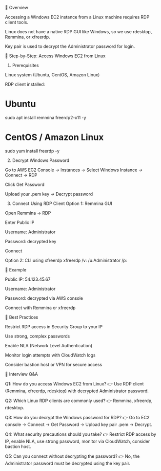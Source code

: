
📘 Overview

Accessing a Windows EC2 instance from a Linux machine requires RDP client tools.

Linux does not have a native RDP GUI like Windows, so we use rdesktop, Remmina, or xfreerdp.

Key pair is used to decrypt the Administrator password for login.

🔹 Step-by-Step: Access Windows EC2 from Linux
1. Prerequisites

Linux system (Ubuntu, CentOS, Amazon Linux)

RDP client installed:

# Ubuntu
sudo apt install remmina freerdp2-x11 -y

# CentOS / Amazon Linux
sudo yum install freerdp -y

2. Decrypt Windows Password

Go to AWS EC2 Console → Instances → Select Windows Instance → Connect → RDP

Click Get Password

Upload your .pem key → Decrypt password

3. Connect Using RDP Client
Option 1: Remmina GUI

Open Remmina → RDP

Enter Public IP

Username: Administrator

Password: decrypted key

Connect

Option 2: CLI using xfreerdp
xfreerdp /v:<Public-IP> /u:Administrator /p:<Password>

🔹 Example

Public IP: 54.123.45.67

Username: Administrator

Password: decrypted via AWS console

Connect with Remmina or xfreerdp

🔹 Best Practices

Restrict RDP access in Security Group to your IP

Use strong, complex passwords

Enable NLA (Network Level Authentication)

Monitor login attempts with CloudWatch logs

Consider bastion host or VPN for secure access


🎯 Interview Q&A

Q1: How do you access Windows EC2 from Linux?
👉 Use RDP client (Remmina, xfreerdp, rdesktop) with decrypted Administrator password.

Q2: Which Linux RDP clients are commonly used?
👉 Remmina, xfreerdp, rdesktop.

Q3: How do you decrypt the Windows password for RDP?
👉 Go to EC2 console → Connect → Get Password → Upload key pair .pem → Decrypt.

Q4: What security precautions should you take?
👉 Restrict RDP access by IP, enable NLA, use strong password, monitor via CloudWatch, consider bastion host.

Q5: Can you connect without decrypting the password?
👉 No, the Administrator password must be decrypted using the key pair.
